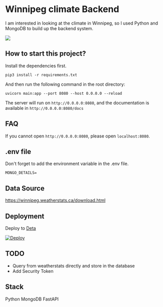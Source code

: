 # Winnipeg climate Backend

I am interested in looking at the climate in Winnipeg, so I used Python and MongoDB to build up the backend system.

![](https://i.imgur.com/bkmQ6lu.png)

## How to start this project?

Install the dependencies first.

```shell
pip3 install -r requirements.txt
```

And then run the following command in the root directory:

```shell
uvicorn main:app --port 8080 --host 0.0.0.0 --reload
```

The server will run on `http://0.0.0.0:8080`, and the documentation is available in `http://0.0.0.0:8080/docs`

## FAQ

If you cannot open `http://0.0.0.0:8080`, please open `localhost:8080`.

## .env file

Don't forget to add the environment variable in the .env file.

```
MONGO_DETAILS=
```

## Data Source

https://winnipeg.weatherstats.ca/download.html

## Deployment

Deploy to [Deta](https://deta.sh)

[![Deploy](https://button.deta.dev/1/svg)](https://go.deta.dev/deploy)

## TODO

- Query from weatherstats directly and store in the database
- Add Security Token

## Stack

Python
MongoDB
FastAPI
